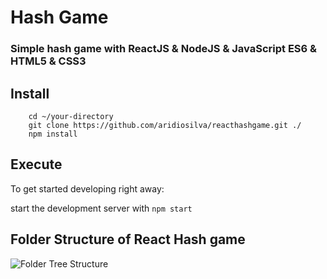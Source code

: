 # Hash Game

### Simple hash game with ReactJS & NodeJS & JavaScript ES6 & HTML5 & CSS3

## Install

```
    cd ~/your-directory
    git clone https://github.com/aridiosilva/reacthashgame.git ./
    npm install
```

## Execute

To get started developing right away:

start the development server with `npm start`

## Folder Structure of React Hash game

![Folder Tree Structure]()
